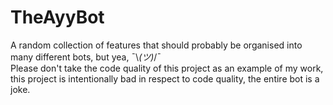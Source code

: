 # TheAyyBot
A random collection of features that should probably be organised into many different bots, but yea, ¯\\_(ツ)_/¯   
Please don't take the code quality of this project as an example of my work, this project is intentionally bad in respect to code quality, the entire bot is a joke.
